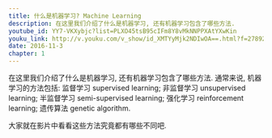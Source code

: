 ```yaml
---
title: 什么是机器学习? Machine Learning
description: 在这里我们介绍了什么是机器学习, 还有机器学习包含了哪些方法.
youtube_id: YY7-VKXybjc?list=PLXO45tsB95cIFm8Y8vMkNNPPXAtYXwKin
youku_link: http://v.youku.com/v_show/id_XMTYyMjk2NDIwOA==.html?f=27892935&o=1
date: 2016-11-3
chapter: 1
---
```



在这里我们介绍了什么是机器学习, 还有机器学习包含了哪些方法.
通常来说, 机器学习的方法包括:
监督学习 supervised learning;
非监督学习 unsupervised learning;
半监督学习 semi-supervised learning;
强化学习 reinforcement learning;
遗传算法 genetic algorithm.

大家就在影片中看看这些方法究竟都有哪些不同吧.